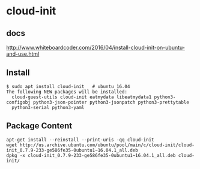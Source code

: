 # cloud-init

## docs
http://www.whiteboardcoder.com/2016/04/install-cloud-init-on-ubuntu-and-use.html

## Install
```
$ sudo apt install cloud-init   # ubuntu 16.04
The following NEW packages will be installed:
  cloud-guest-utils cloud-init eatmydata libeatmydata1 python3-configobj python3-json-pointer python3-jsonpatch python3-prettytable
  python3-serial python3-yaml
```

## Package Content
```
apt-get install --reinstall --print-uris -qq cloud-init
wget http://us.archive.ubuntu.com/ubuntu/pool/main/c/cloud-init/cloud-init_0.7.9-233-ge586fe35-0ubuntu1~16.04.1_all.deb
dpkg -x cloud-init_0.7.9-233-ge586fe35-0ubuntu1~16.04.1_all.deb cloud-init/
```


